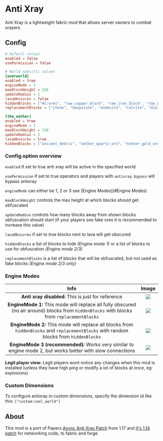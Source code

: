 # Anti Xray

Anti Xray is a lightweight fabric mod that allows server owners to combat xrayers.

## Config

```toml
# Default values
enabled = false
usePermission = false

# World specific values
[overworld]
enabled = true
engineMode = 3
maxBlockHeight = 256
updateRadius = 2
lavaObscures = false
hiddenBlocks = ["#c:ores", "raw_copper_block", "raw_iron_block", "raw_gold_block"]
replacementBlocks = ["stone", "deepslate", "andesite", "calcite", "diorite", "dirt", "granite", "gravel", "sand", "tuff", "mossy_cobblestone", "obsidian", "clay", "infested_stone", "amethyst_block", "budding_amethyst", "chest"]

[the_nether]
enabled = true
engineMode = 1
maxBlockHeight = 128
updateRadius = 2
lavaObscures = true
hiddenBlocks = ["ancient_debris", "nether_quartz_ore", "nether_gold_ore", "gold_block", "gilded_blackstone"]
```

### Config option overview

`enabled` if set to true anti xray will be active in the specified world

`usePermission` if set to true operators and players with `antixray.bypass` will bypass antixray

`engineMode` can either be 1, 2 or 3 see [Engine Modes](#Engine Modes)

`maxBlockHeight` controls the max height at which blocks should get obfuscated

`updateRadius` controls how many blocks away from shown blocks obfuscation should start (if your players see fake ores
it is recommended to increase this value)

`lavaObscures` if set to true blocks next to lava will get obscured

`hiddenBlocks` a list of blocks to hide *(Engine mode 1)* or a list of blocks to use for obfuscation *(Engine mode 2/3)*

`replacementBlocks` is a list of blocks that will be obfuscated, but not used as fake blocks *(Engine mode 2/3 only)*

### Engine Modes

|                                                                    Info                                                                     |            Image            |
|:-------------------------------------------------------------------------------------------------------------------------------------------:|:---------------------------:|
|                                             **Anti xray disabled:** This is just for reference                                              |   ![](media/disabled.png)   |
| **EngineMode 1:** This mode will replace all fully obscured (no air around) blocks from `hiddenBlocks` with blocks from `replacementBlocks` | ![](media/enginemode-1.png) |
|   **EngineMode 2:** This mode will replace all blocks from `hiddenBlocks` and `replacementBlocks` with random blocks from `hiddenBlocks`    | ![](media/enginemode-2.png) |
|                 **EngineMode 3 (recommended):** Works very similar to engine mode 2, but works better with slow connections                 | ![](media/enginemode-3.png) |

**Legit player view:** Legit players wont notice any changes when this mod is installed (unless they have high ping or
modify a lot of blocks at once, eg: explosions)

### Custom Dimensions

To configure antixray in custom dimensions, specify the dimension id like this: `["custom:cool_world"]`

## About

This mod is a port of
Papers [Async Anti Xray Patch](https://github.com/PaperMC/Paper/blob/7a64b85f9274f9a01103faafcfceb89a8b5777de/patches/server/0344-Anti-Xray.patch)
from 1.17
and [it's 1.14 patch](https://github.com/PaperMC/Paper/blob/ver/1.14/Spigot-Server-Patches/0397-Anti-Xray.patch#L1379)
for networking code, to fabric and forge
